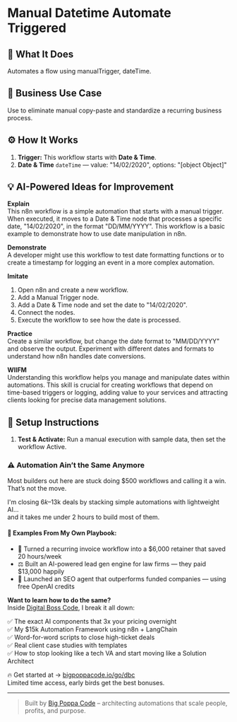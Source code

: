 # Manual Datetime Automate Triggered
  ## 🚀 What It Does
  Automates a flow using manualTrigger, dateTime.
  
  ## 💼 Business Use Case
  Use to eliminate manual copy-paste and standardize a recurring business process.
  
  ## ⚙️ How It Works
  1. **Trigger:** This workflow starts with **Date & Time**.
  2. **Date & Time** `dateTime` — value: "14/02/2020", options: "[object Object]"
  
  ## 💡 AI-Powered Ideas for Improvement
  **Explain**  
This n8n workflow is a simple automation that starts with a manual trigger. When executed, it moves to a Date & Time node that processes a specific date, "14/02/2020", in the format "DD/MM/YYYY". This workflow is a basic example to demonstrate how to use date manipulation in n8n.

**Demonstrate**  
A developer might use this workflow to test date formatting functions or to create a timestamp for logging an event in a more complex automation.

**Imitate**  
1. Open n8n and create a new workflow.
2. Add a Manual Trigger node.
3. Add a Date & Time node and set the date to "14/02/2020".
4. Connect the nodes.
5. Execute the workflow to see how the date is processed.

**Practice**  
Create a similar workflow, but change the date format to "MM/DD/YYYY" and observe the output. Experiment with different dates and formats to understand how n8n handles date conversions.

**WIIFM**  
Understanding this workflow helps you manage and manipulate dates within automations. This skill is crucial for creating workflows that depend on time-based triggers or logging, adding value to your services and attracting clients looking for precise data management solutions.
  
  ## 🔧 Setup Instructions
  1. **Test & Activate:** Run a manual execution with sample data, then set the workflow Active.
  
### ⚠️ Automation Ain’t the Same Anymore

Most builders out here are stuck doing $500 workflows and calling it a win.  
That’s not the move.  

I'm closing $6k–$13k deals by stacking simple automations with lightweight AI...  
and it takes me under 2 hours to build most of them.

#### 🧠 Examples From My Own Playbook:
- 🔁 Turned a recurring invoice workflow into a $6,000 retainer that saved 20 hours/week  
- ⚖️ Built an AI-powered lead gen engine for law firms — they paid $13,000 happily  
- 🚀 Launched an SEO agent that outperforms funded companies — using free OpenAI credits  

**Want to learn how to do the same?**  
Inside [Digital Boss Code](https://bigpoppacode.io/go/dbc), I break it all down:

✅ The exact AI components that 3x your pricing overnight  
✅ My $15k Automation Framework using n8n + LangChain  
✅ Word-for-word scripts to close high-ticket deals  
✅ Real client case studies with templates  
✅ How to stop looking like a tech VA and start moving like a Solution Architect  

🔥 Get started at → [bigpoppacode.io/go/dbc](https://bigpoppacode.io/go/dbc)  
Limited time access, early birds get the best bonuses.

---
> Built by [Big Poppa Code](https://bigpoppacode.io) – architecting automations that scale people, profits, and purpose.
  